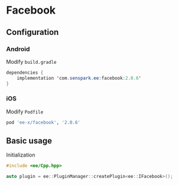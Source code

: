 # Facebook
## Configuration
### Android
Modify `build.gradle`
```java
dependencies {
    implementation 'com.senspark.ee:facebook:2.0.6'
}
```

### iOS
Modify `Podfile`
```ruby
pod 'ee-x/facebook', '2.0.6'
```

## Basic usage
Initialization
```cpp
#include <ee/Cpp.hpp>

auto plugin = ee::PluginManager::createPlugin<ee::IFacebook>();
```